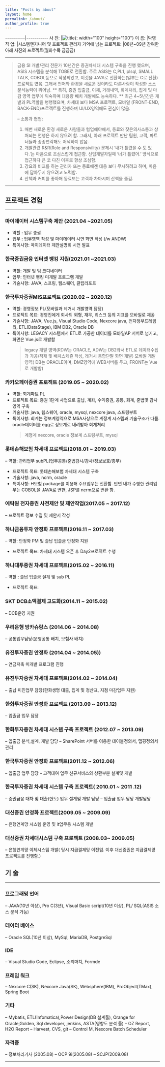 ```yaml
---
title: "Posts by about"
layout: home
permalink: /about/
author_profile: true
---
```


----------|-----------
사 진: |![title](https://py0777.github.io/assets/image/myimage.jpg){: width="100" height="100"}
이 름: |박영
직 업: |시스템엔지니어 및 프로젝트 관리자
기억에 남는 프로젝트: |08년~09년 참여한 아래 사진의 프로젝트(월화수목 금금금)

---

> 금융 SI 개발/관리 전문가
> 10년간은 증권차세대 시스템 구축을 진행 했으며, ASIS 시스템을 분석해 TOBE로 전환함.
> 주로 ASIS는 C,PL1, plsql, SMALL TALK, COBOL등으로 작성되었고, 이것을 JAVA로 전환하는(일부는 C로 전환) 프로젝트 였음.
> 그래서 언어와 환경을 새로운 것이라도 다른사람이 작성한 소스 분석능력이 뛰어남.
> ** 특히, 증권 입출금, 이체, 거래내역, 회계처리, 집계 및 마감 영역 업무에 익숙하며 대용량 배치 개발에도 능숙하다. **
> 최근 4~5년간은 개발과 PL역할을 병행했으며, 차세대 보다 MSA 프로젝트, 모바일 (FRONT-END, BACK-END)프로젝트를 진행하며 UI/UX영역에도 관심이 많음.
>
> – 소통과 협업:
>
> 1. 매번 새로운 환경 새로운 사람들과 협업해야해서, 동료와 잦은의사소통과 상처되는 언행은 하지 않으려 함.
>    그래서, 아래 프로젝트 만난 팀원, 고객, 파트너들과 종종연락해도 어색하지 않음.
> 2. 개발관련 R&R(Role and Responsivility) 문제시 ‘내가 틀렸을 수 도 있다.’는 마음으로 조심스럽게 접근함. 신입개발자일때 ‘너가 틀렸어.’ 방식으로 접근하다 큰 코 다친 이후로 항상 조심함.
> 3. 강요와 비교를 하는 관리자 또는 동료에겐 대응 보다 무시하려고 하며, 마음에 담아두지 않으려고 노력함.
> 4. 산책과 커피를 좋아해 동료또는 고객과 차마시며 산책을 즐김.

---

## 프로젝트 경험

---

### 마이데이터 시스템구축 제안 (2021.04 ~2021.05)

- 역할 : 업무 총괄
- 업무 : 업무영역 작성 및 마이데이터 시연 화면 작성 (/w ANDW)
- 특이사항: 마이데이터 제안설명회 시연 발표

### 한국증권금융 인터넷 뱅킹 지원(2021.01 ~2021.03)

- 역할: 개발 및 팀 코디네이터
- 업무: 인터넷 뱅킹 미개발 프로그램 개발
- 기술사항: JAVA, 스프링, 웹스퀘어, 클립리포트

### 한국투자증권MIS프로젝트 (2020.02 ~ 2020.12)

- 역할: 경영정보 PL(모바일과 레거시 개발영역 담당)
- 프로젝트 목표: 경영진에게 회사의 외형, 재무, 리스크 등의 지표를 모바일로 제공
- 기술사항: JAVA, Vue.js, Visual Studio Code, Nexcore java, 전자정부프레임웍, ETL(DataStage), IBM DB2, Oracle DB
- 특이사항: LEGACY 시스템에서 ETL로 가공한 데이터를 모바일AP 서버로 넘기고, 화면은 Vue.js로 개발함
  > legacy 개발 영역(RDW는 ORACLE, ADW는 DB2라서 ETL로 데이터수집과 가공/적재 및 배치스케쥴 작성, 레거시 통합단말 화면 개발)
  > 모바일 개발 영역( DB는 ORACLE이며, DMZ영역에 WEB서버를 두고, FRONT는 Vue로 개발함)

### 카카오페이증권 프로젝트 (2019.05 ~ 2020.02)

- 역할: 회계파트 PL
- 프로젝트 목표: 증권 1단계 사업으로 출납, 계좌, 수익증권, 공통, 회계, 준법및 감사 영역 구축
- 기술사항: java, 웹스퀘어, oracle, mysql, nexcore java, 스프링부트
- 특이사항: 회계는 정보계영역으로 MSA사상으로 계정계 시스템과 기술구조가 다름. oracle데이터를 egg로 정보계로 내려받아 회계처리
  > 계정계 nexcore, oracle
  > 정보계 스프링부트, mysql

### 롯데손해보험 차세대 프로젝트(2018.01 ~ 2019.03)

– 역할: 관리업무 subPL(업무공통/준법감시/감사/정보보호/총무)

- 프로젝트 목표: 롯데손해보험 차세대 시스템 구축
- 기술사항: java, ncrm, oracle
- 특이사항: H보험 package를 이용해 주요업무는 전환함.
  반면 내가 수행한 관리업무는 COBOL을 JAVA로 변현, JSP를 ncrm으로 변환 함.

### 예탁원 전자증권 사전제안 및 제안작업(2017.05 ~ 2017.12)

– 프로젝트 정보 수집 및 제안서 작성

### 하나금융투자 안정화 프로젝트(2016.11 ~ 2017.03)

– 역할: 안정화 PM 및 출납 입출금 안정화 지원

- 프로젝트 목표: 차세대 시스템 오픈 후 Day2프로젝트 수행

### 하나대투증권 차세대 프로젝트(2015.02 ~ 2016.11)

– 역할 : 출납 입출금 설계 및 sub PL

- 프로젝트 목표:

### SKT DCB소액결제 고도화(2014.11 ~ 2015.02)

– DCB운영 지원

### 우리은행 방카슈랑스 (2014.06 ~ 2014.08)

– 공통업무담당(운영공통 배치, 보험사 배치)

### 유진투자증권 안정화 (2014​.04 ~ 2014.05))

– 연금저축 미개발 프로그램 진행

### 유진투자증권 차세대 프로젝트(2014.02 ~ 2014.04)

– 출납 미진업무 담당(한화생명 대출, 집계 및 정산표, 지점 마감업무 지원)

### 한화투자증권 안정화 프로젝트 (2013.09 ~ 2013.12)

– 입출금 업무 담당

### 한화투자증권 차세대 시스템 구축 프로젝트 (2012.07 ~ 2013.09)

– 입출금 분석,설계, 개발 담당
– SharePoint 서버를 이용한 테이블정의서, 맵핑정의서 관리

### 한국투자증권 안정화 프로젝트(2011.12 ~ 2012.06)

– 입출금 업무 담당
– 고객대여 업무 신규서비스의 상환부분 설계및 개발

### 한국투자증권 차세대 시스템 구축 프로젝트( 2010.01 ~ 2011 .12)

– 증권금융 대차 및 대출(한도) 업무 설계및 개발 담당
– 입출금 업무 담당 개발담당

### 대신증권 안정화 프로젝트(2009.05 ~ 2009.09)

– 은행연계망 시스템 운영 및 it업무용 시스템 개발

### 대신증권 차세대시스템 구축 프로젝트 (2008.03~ 2009.05)

– 은행연계망 이체시스템 개발( 당시 지급결제망 이전임. 이후 대신증권은 지급결제망 프로젝트를 진행함.)

## 기 술

---

### 프로그래밍 언어

– JAVA(10년 이상), Pro C(3년), Visual Basic script(10년 이상), PL/ SQL(ASIS 소스 분석 가능)

### 데이터 베이스

– Oracle SQL(10년 이상), MySql, MariaDB, PostgreSql

### IDE

– Visual Studio Code, Eclipse, 소리마치, Formde​

### 프레임 워크

– Nexcore C(SK), Nexcore Java(SK), Websphere(IBM), ProObject(TMax), Spring Boot

### 기타

– Mybatis, ETL(Infomatica),Power Design(DB 설계툴), Orange for Oracle,Golden, Sql developer, jenkins, ASTA(영향도 분석 툴)
– OZ Report, H2O Report
– Harvest, CVS, git
– Control M, Nexcore Batch Scheduler​

### 자격증

– 정보처리기사 (2005.08)
– OCP 9i(2005.08)
– SCJP(2009.08)

---

